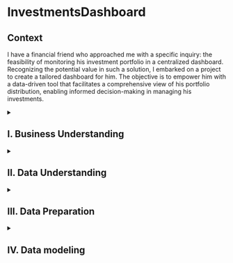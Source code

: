 # InvestmentsDashboard

## Context
I have a financial friend who approached me with a specific inquiry: the feasibility of monitoring his investment portfolio in a centralized dashboard. Recognizing the potential value in such a solution, I embarked on a project to create a tailored dashboard for him. The objective is to empower him with a data-driven tool that facilitates a comprehensive view of his portfolio distribution, enabling informed decision-making in managing his investments.

<details>
<Summary> <h2> I. Business Understanding </h2> </Summary>

### 1.1 Project Objectives
The primary objective of the portfolio investments monitoring project is to provide a comprehensive and interactive dashboard that enables the user to monitor the distribution of their investment portfolio. This involves categorizing investments by multiple variables such as sector, industry, and market. Additionally, the project aims to facilitate the monitoring of individual stock performance based on various key metrics.

### 1.2 Addressed questions and porblems

In order to define and refine the project objectives, several crucial questions were addressed:

- Metrics for Monitoring: <br>
a. What specific metrics would you like monitor within your investment portfolio?
b. Do the metrics require a complex calculation beyond Yahoo Finance metrics?  

- Data collection:<br>
a. Does the broker provide a function to export your portfolio information?<br>
b. How is the investment portfolio data exported from the broker?<br>
c. Can you provide me a sample to better understand its structure?

- Future Visualization Preferences:<br>
a. Are there any specific visualization preferences or features that you would like to visualize?

### 1.3 Key Performance Indicators (KPIs)

The essential KPIs for monitoring the portfolio include:

Investment distribution:
- Amount invested distribution categorized by Sector
- Amount invested distribution categorized by Market

Individual stock performance:
- Trailing P/E
- Forward P/E
- Price-to-Book
- Book Value
- Recommendations

### 1.4 Stakeholder Identification

The primary stakeholder for this project is a financial analyst specializing in investments. He focuses on managing investments across various markets with the goal of optimizing portfolio profits.

### 1.5 Business Risks or Limitations

The primary identified risk is the project's reliance on the Yahoo Finance library in Python. The potential risk arises if the library is not regularly updated by its owners, which may impact the availability and accuracy of financial data.
</details>

<details>
<Summary> <h2> II. Data Understanding </h2> </Summary>

### 2.1 Data Collection

The data exported from the broker shows the stock symbols, market value (current price), profit or loss, among others. The format of the file is completely unfavored for data analysis due to the table is offset from the (0,0) and the table structure in unconventional, so the file needs to be manipulated to just retrieve the relevant values from the table.

### 2.2 Data Exploration

#### 2.2.1 Key Attributes

The dataset is composed of multiple columns, each representing different aspects of the investment portfolio. However, not all columns are equally relevant for the project. The following table shows the multiple columns that can be found in the table:

***TABLE HERE

#### 2.2.2 Relevant Attributes

Taking into account the previous columns, there are just few attributes that are relevant for the project. The next list breaks down each of these attributes and explains why they could be helpful for the project.

***TABLE 2 HERE

It is important to note that the data does not require a cleaning process; however, a transformation process is necessary to extract the pertinent metrics. Additionally, there is potential for enriching the dataset by incorporating information such as 'Market,' indicating the origin of the stock (Nacional, SIC, or Efectivo).

***TABLE 3 HERE

</details>

<details>
<Summary> <h2> III. Data Preparation </h2> </Summary>

### 3.1 Construct Data
To handle the original data pulled from the broker's website, we're diving into Python. The game plan here is to clean up the data mess, getting rid of the noise and keeping only the metrics that matter. The following code will be the entire process to retrive the original file and transform it into a table with relevant metrics only.

<details>
<Summary> Code </Summary>
  
```
import yfinance as yf
import pandas as pd
from datetime import date, timedelta

df = pd.read_excel('Portfolio_db\stock_portfolio2.xlsx', header=1)
df_section = df.iloc[:, 1:]
sections = df_section[df_section.iloc[:, 0] == 'Emisora/Fondo'].index
headers = dict(df_section.iloc[sections[0],:])

data_nacional1 = df_section.iloc[sections[0]:sections[1]-1,:].rename(columns=headers).drop(0)
data_nacional1['Market'] = 'Nacional'

data_SIC1 = df_section.iloc[sections[1]:sections[2]-1,:].rename(columns=headers).drop(len(data_nacional1)+2)
data_SIC1['Market'] = 'SIC'

data_cash1 = pd.DataFrame(df_section.iloc[sections[2]:,:].rename(columns=headers).drop(len(data_nacional1)+len(data_SIC1)+4).sum()).transpose()
data_cash1.at[0, 'Emisora/Fondo'] = 'Efectivo'
data_cash1['Market'] = 'Efectivo'

data_port1 = pd.concat([data_nacional1, data_SIC1, data_cash1], ignore_index=True)[['Emisora/Fondo', 'Valor mercado', 'Market', 'P / M']]
data_port1['Emisora/Fondo'] = data_port1['Emisora/Fondo'].apply(lambda x: x.replace(' *', '').strip() if isinstance(x, str) else x)
data_port1.rename(columns={'Emisora/Fondo': 'Ticker'}, inplace=True)

```
</details>

#### 3.2 Enriching the Dataset

This process is one of the most extensive within Data preparation process due to the project is based on add more data from other source, which in this case is Yahoo Finance, to the original data. In this library we will retrieve fundamental information about each stock in one table and also extract historical data from each stock. Therefore, there will be two tables _final_data_ which stores the fundamental information and _final_daily_data_ which stores the last twelve months of each stock. 

<details>
<Summary> Code </Summary>

```
# Get stock data
tickers = [ticker for ticker in data_port1['Ticker']]

# Create function to retrieve information from Yahoo Finance and store it into a dictionary as output
def GetData(symbol):
    stock = yf.Ticker(symbol)

    try:
        # Get information and store it into variables
        industry = stock.info.get("industry", None)
        sector = stock.info.get("sector", None)
        trailingPE = round(float(stock.info["trailingPE"]),1) if "trailingPE" in stock.info and stock.info["trailingPE"] is not None else None
        forwardPE = round(float(stock.info["forwardPE"]),1) if "forwardPE" in stock.info and stock.info["forwardPE"] is not None else None
        bookValue = round(float(stock.info["bookValue"]),1) if "bookValue" in stock.info and stock.info["bookValue"] is not None else None
        priceToBook = round(float(stock.info["priceToBook"]),1) if "priceToBook" in stock.info and stock.info["priceToBook"] is not None else None
        recommendationKey = stock.info.get("recommendationKey", None)
        targetHighPrice = round(float(stock.info["targetHighPrice"]),3) if "targetHighPrice" in stock.info and stock.info["targetHighPrice"] is not None else 0
        targetMeanPrice = round(float(stock.info["targetMeanPrice"]),3) if "targetMeanPrice" in stock.info and stock.info["targetMeanPrice"] is not None else 0
        targetLowPrice = round(float(stock.info["targetLowPrice"]),3) if "targetLowPrice" in stock.info and stock.info["targetLowPrice"] is not None else 0
        
        #Create dictionary based on previous variables and return it
        stock_info = {
            'symbol': symbol,
            'industry': industry,
            'sector': sector,
            'trailing_PE': trailingPE,
            'forward_PE': forwardPE,
            'book_Value': bookValue,
            'price_To_Book': priceToBook,
            'recommendation_Key': recommendationKey,
            'target_High_Price': targetHighPrice,
            'target_Mean_Price': targetMeanPrice,
            'target_Low_Price': targetLowPrice
            }
            
        return stock_info
    
    except:
        # In case the stock cannot be found in yahoo library, return the same structure but with Null values
        stock_info = {
            'symbol': symbol,
            'industry': None,
            'sector': None,
            'trailing_PE': None,
            'forward_PE': None,
            'book_Value': None,
            'price_To_Book': None,
            'recommendation_Key': None,
            'target_High_Price': 0,
            'target_Mean_Price': 0,
            'target_Low_Price': 0
            }
        return stock_info

#apply function to each value in Ticker column from data_port1 table 
data = pd.DataFrame(data_port1['Ticker'].apply(GetData).tolist())

#Merge the previous table with the fundamental information of each stock with the original dataset to consider Valor mercado, Market and P / M columns
final_data = data.merge(data_port1, left_on = 'symbol', right_on ='Ticker', how='right').drop(columns='Ticker')

#Get stock daily data

today = date.today()

endd = today.strftime("%Y-%m-%d")
startd = today - timedelta(days=365)
startdd = startd.strftime("%Y-%m-%d")


# Create function to retrieve data from each day of the last twelve months from yahoo finance 
def GetDataHistoric(symbol):

    try:
        h_data = yf.download(symbol, start=startdd, end=endd)[['High', 'Low', 'Volume']]
        h_data = h_data.copy()
        h_data.loc[:, 'Mean'] = (h_data['High'] + h_data['Low']) / 2
        h_data_stacked = h_data[['Mean', 'Volume']].reset_index()
        h_data_stacked['Ticker'] = symbol
        h_data_stacked.loc[:, 'Volume'] = h_data_stacked['Volume'].astype(int)
        return h_data_stacked

    except Exception as e:
        print(f"Error for {symbol}: {e}")

#Retrieve ticker historical data
historical_data = pd.DataFrame(columns=['Date', 'Mean', 'Volume','Ticker'])

#Apply function to Ticker column to get Historical Data and add it into historical_data
for item in data_port1['Ticker']:
    try:
        historical_data = pd.concat([historical_data, GetDataHistoric(item)], ignore_index=True)
    except Exception as e:
        print(f"Error for {item}: {e}")

final_daily_data = pd.DataFrame(historical_data)
```
</details>

The data preparation process will be facilitated using the Python script feature in Power BI. This automation streamlines the entire procedure, ensuring the seamless retrieval of the necessary tables for the creation of the dashboard.

</details>

<details>
<Summary> <h2> IV. Data modeling </h2> </Summary>



</details>
